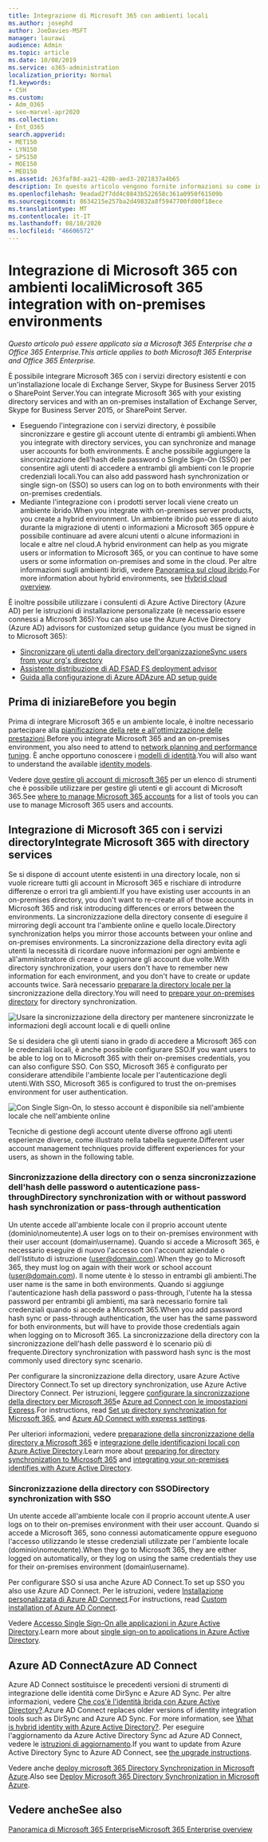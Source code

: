 ```yaml
---
title: Integrazione di Microsoft 365 con ambienti locali
ms.author: josephd
author: JoeDavies-MSFT
manager: laurawi
audience: Admin
ms.topic: article
ms.date: 10/08/2019
ms.service: o365-administration
localization_priority: Normal
f1.keywords:
- CSH
ms.custom:
- Adm_O365
- seo-marvel-apr2020
ms.collection:
- Ent_O365
search.appverid:
- MET150
- LYN150
- SPS150
- MOE150
- MED150
ms.assetid: 263faf8d-aa21-428b-aed3-2021837a4b65
description: In questo articolo vengono fornite informazioni su come integrare Microsoft 365 con i servizi directory esistenti e gli ambienti locali.
ms.openlocfilehash: 9eadad2f7dd4c0843b522658c361a0950f61509b
ms.sourcegitcommit: 8634215e257ba2d49832a8f5947700fd00f18ece
ms.translationtype: MT
ms.contentlocale: it-IT
ms.lasthandoff: 08/10/2020
ms.locfileid: "46606572"
---
```

# <a name="microsoft-365-integration-with-on-premises-environments"></a><span data-ttu-id="05c6b-103">Integrazione di Microsoft 365 con ambienti locali</span><span class="sxs-lookup"><span data-stu-id="05c6b-103">Microsoft 365 integration with on-premises environments</span></span>

<span data-ttu-id="05c6b-104">*Questo articolo può essere applicato sia a Microsoft 365 Enterprise che a Office 365 Enterprise.*</span><span class="sxs-lookup"><span data-stu-id="05c6b-104">*This article applies to both Microsoft 365 Enterprise and Office 365 Enterprise.*</span></span>

<span data-ttu-id="05c6b-105">È possibile integrare Microsoft 365 con i servizi directory esistenti e con un'installazione locale di Exchange Server, Skype for Business Server 2015 o SharePoint Server.</span><span class="sxs-lookup"><span data-stu-id="05c6b-105">You can integrate Microsoft 365 with your existing directory services and with an on-premises installation of Exchange Server, Skype for Business Server 2015, or SharePoint Server.</span></span>
  
 - <span data-ttu-id="05c6b-106">Eseguendo l'integrazione con i servizi directory, è possibile sincronizzare e gestire gli account utente di entrambi gli ambienti.</span><span class="sxs-lookup"><span data-stu-id="05c6b-106">When you integrate with directory services, you can synchronize and manage user accounts for both environments.</span></span> <span data-ttu-id="05c6b-107">È anche possibile aggiungere la sincronizzazione dell'hash delle password o Single Sign-On (SSO) per consentire agli utenti di accedere a entrambi gli ambienti con le proprie credenziali locali.</span><span class="sxs-lookup"><span data-stu-id="05c6b-107">You can also add password hash synchronization or single sign-on (SSO) so users can log on to both environments with their on-premises credentials.</span></span>
 - <span data-ttu-id="05c6b-108">Mediante l'integrazione con i prodotti server locali viene creato un ambiente ibrido.</span><span class="sxs-lookup"><span data-stu-id="05c6b-108">When you integrate with on-premises server products, you create a hybrid environment.</span></span> <span data-ttu-id="05c6b-109">Un ambiente ibrido può essere di aiuto durante la migrazione di utenti o informazioni a Microsoft 365 oppure è possibile continuare ad avere alcuni utenti o alcune informazioni in locale e altre nel cloud.</span><span class="sxs-lookup"><span data-stu-id="05c6b-109">A hybrid environment can help as you migrate users or information to Microsoft 365, or you can continue to have some users or some information on-premises and some in the cloud.</span></span> <span data-ttu-id="05c6b-110">Per altre informazioni sugli ambienti ibridi, vedere [Panoramica sul cloud ibrido](https://docs.microsoft.com/Office365/Enterprise/hybrid-cloud-overview).</span><span class="sxs-lookup"><span data-stu-id="05c6b-110">For more information about hybrid environments, see [Hybrid cloud overview](https://docs.microsoft.com/Office365/Enterprise/hybrid-cloud-overview).</span></span>

<span data-ttu-id="05c6b-111">È inoltre possibile utilizzare i consulenti di Azure Active Directory (Azure AD) per le istruzioni di installazione personalizzate (è necessario essere connessi a Microsoft 365):</span><span class="sxs-lookup"><span data-stu-id="05c6b-111">You can also use the Azure Active Directory (Azure AD) advisors for customized setup guidance (you must be signed in to Microsoft 365):</span></span>

- [<span data-ttu-id="05c6b-112">Sincronizzare gli utenti dalla directory dell'organizzazione</span><span class="sxs-lookup"><span data-stu-id="05c6b-112">Sync users from your org's directory</span></span>](https://aka.ms/aadconnectpwsync)
- [<span data-ttu-id="05c6b-113">Assistente distribuzione di AD FS</span><span class="sxs-lookup"><span data-stu-id="05c6b-113">AD FS deployment advisor</span></span>](https://aka.ms/adfsguidance)
- [<span data-ttu-id="05c6b-114">Guida alla configurazione di Azure AD</span><span class="sxs-lookup"><span data-stu-id="05c6b-114">Azure AD setup guide</span></span>](https://aka.ms/aadpguidance)
   
## <a name="before-you-begin"></a><span data-ttu-id="05c6b-115">Prima di iniziare</span><span class="sxs-lookup"><span data-stu-id="05c6b-115">Before you begin</span></span>

<span data-ttu-id="05c6b-116">Prima di integrare Microsoft 365 e un ambiente locale, è inoltre necessario partecipare alla [pianificazione della rete e all'ottimizzazione delle prestazioni](network-planning-and-performance.md).</span><span class="sxs-lookup"><span data-stu-id="05c6b-116">Before you integrate Microsoft 365 and an on-premises environment, you also need to attend to [network planning and performance tuning](network-planning-and-performance.md).</span></span> <span data-ttu-id="05c6b-117">È anche opportuno conoscere i [modelli di identità](about-office-365-identity.md).</span><span class="sxs-lookup"><span data-stu-id="05c6b-117">You will also want to understand the available [identity models](about-office-365-identity.md).</span></span> 

<span data-ttu-id="05c6b-118">Vedere [dove gestire gli account di microsoft 365](manage-office-365-accounts.md) per un elenco di strumenti che è possibile utilizzare per gestire gli utenti e gli account di Microsoft 365.</span><span class="sxs-lookup"><span data-stu-id="05c6b-118">See [where to manage Microsoft 365 accounts](manage-office-365-accounts.md) for a list of tools you can use to manage Microsoft 365 users and accounts.</span></span> 
  
## <a name="integrate-microsoft-365-with-directory-services"></a><span data-ttu-id="05c6b-119">Integrazione di Microsoft 365 con i servizi directory</span><span class="sxs-lookup"><span data-stu-id="05c6b-119">Integrate Microsoft 365 with directory services</span></span>
<span data-ttu-id="05c6b-120">Se si dispone di account utente esistenti in una directory locale, non si vuole ricreare tutti gli account in Microsoft 365 e rischiare di introdurre differenze o errori tra gli ambienti.</span><span class="sxs-lookup"><span data-stu-id="05c6b-120">If you have existing user accounts in an on-premises directory, you don't want to re-create all of those accounts in Microsoft 365 and risk introducing differences or errors between the environments.</span></span> <span data-ttu-id="05c6b-121">La sincronizzazione della directory consente di eseguire il mirroring degli account tra l'ambiente online e quello locale.</span><span class="sxs-lookup"><span data-stu-id="05c6b-121">Directory synchronization helps you mirror those accounts between your online and on-premises environments.</span></span> <span data-ttu-id="05c6b-122">La sincronizzazione della directory evita agli utenti la necessità di ricordare nuove informazioni per ogni ambiente e all'amministratore di creare o aggiornare gli account due volte.</span><span class="sxs-lookup"><span data-stu-id="05c6b-122">With directory synchronization, your users don't have to remember new information for each environment, and you don't have to create or update accounts twice.</span></span> <span data-ttu-id="05c6b-123">Sarà necessario [preparare la directory locale per la](prepare-for-directory-synchronization.md) sincronizzazione della directory.</span><span class="sxs-lookup"><span data-stu-id="05c6b-123">You will need to [prepare your on-premises directory](prepare-for-directory-synchronization.md) for directory synchronization.</span></span>
  
![Usare la sincronizzazione della directory per mantenere sincronizzate le informazioni degli account locali e di quelli online](media/a64af0d0-9be6-46b1-8727-277e683abf5e.png)
  
<span data-ttu-id="05c6b-125">Se si desidera che gli utenti siano in grado di accedere a Microsoft 365 con le credenziali locali, è anche possibile configurare SSO.</span><span class="sxs-lookup"><span data-stu-id="05c6b-125">If you want users to be able to log on to Microsoft 365 with their on-premises credentials, you can also configure SSO.</span></span> <span data-ttu-id="05c6b-126">Con SSO, Microsoft 365 è configurato per considerare attendibile l'ambiente locale per l'autenticazione degli utenti.</span><span class="sxs-lookup"><span data-stu-id="05c6b-126">With SSO, Microsoft 365 is configured to trust the on-premises environment for user authentication.</span></span>
  
![Con Single Sign-On, lo stesso account è disponibile sia nell'ambiente locale che nell'ambiente online](media/d76235f2-8a53-405e-b8ef-dfa4cfc208b8.png)
  
<span data-ttu-id="05c6b-128">Tecniche di gestione degli account utente diverse offrono agli utenti esperienze diverse, come illustrato nella tabella seguente.</span><span class="sxs-lookup"><span data-stu-id="05c6b-128">Different user account management techniques provide different experiences for your users, as shown in the following table.</span></span>
 
### <a name="directory-synchronization-with-or-without-password-hash-synchronization-or-pass-through-authentication"></a><span data-ttu-id="05c6b-129">Sincronizzazione della directory con o senza sincronizzazione dell'hash delle password o autenticazione pass-through</span><span class="sxs-lookup"><span data-stu-id="05c6b-129">Directory synchronization with or without password hash synchronization or pass-through authentication</span></span>

<span data-ttu-id="05c6b-130">Un utente accede all'ambiente locale con il proprio account utente (dominio\nomeutente).</span><span class="sxs-lookup"><span data-stu-id="05c6b-130">A user logs on to their on-premises environment with their user account (domain\username).</span></span> <span data-ttu-id="05c6b-131">Quando si accede a Microsoft 365, è necessario eseguire di nuovo l'accesso con l'account aziendale o dell'Istituto di istruzione (user@domain.com).</span><span class="sxs-lookup"><span data-stu-id="05c6b-131">When they go to Microsoft 365, they must log on again with their work or school account (user@domain.com).</span></span> <span data-ttu-id="05c6b-132">Il nome utente è lo stesso in entrambi gli ambienti.</span><span class="sxs-lookup"><span data-stu-id="05c6b-132">The user name is the same in both environments.</span></span> <span data-ttu-id="05c6b-133">Quando si aggiunge l'autenticazione hash della password o pass-through, l'utente ha la stessa password per entrambi gli ambienti, ma sarà necessario fornire tali credenziali quando si accede a Microsoft 365.</span><span class="sxs-lookup"><span data-stu-id="05c6b-133">When you add password hash sync or pass-through authentication, the user has the same password for both environments, but will have to provide those credentials again when logging on to Microsoft 365.</span></span> <span data-ttu-id="05c6b-134">La sincronizzazione della directory con la sincronizzazione dell'hash delle password è lo scenario più di frequente.</span><span class="sxs-lookup"><span data-stu-id="05c6b-134">Directory synchronization with password hash sync is the most commonly used directory sync scenario.</span></span>

<span data-ttu-id="05c6b-135">Per configurare la sincronizzazione della directory, usare Azure Active Directory Connect.</span><span class="sxs-lookup"><span data-stu-id="05c6b-135">To set up directory synchronization, use Azure Active Directory Connect.</span></span> <span data-ttu-id="05c6b-136">Per istruzioni, leggere [configurare la sincronizzazione della directory per Microsoft 365](set-up-directory-synchronization.md)e [Azure ad Connect con le impostazioni Express](https://go.microsoft.com/fwlink/p/?LinkId=698537).</span><span class="sxs-lookup"><span data-stu-id="05c6b-136">For instructions, read [Set up directory synchronization for Microsoft 365](set-up-directory-synchronization.md), and [Azure AD Connect with express settings](https://go.microsoft.com/fwlink/p/?LinkId=698537).</span></span>

<span data-ttu-id="05c6b-137">Per ulteriori informazioni, vedere [preparazione della sincronizzazione della directory a Microsoft 365](prepare-for-directory-synchronization.md) e [integrazione delle identificazioni locali con Azure Active Directory](https://go.microsoft.com/fwlink/?LinkId=518101).</span><span class="sxs-lookup"><span data-stu-id="05c6b-137">Learn more about [preparing for directory synchronization to Microsoft 365](prepare-for-directory-synchronization.md) and [integrating your on-premises identifies with Azure Active Directory](https://go.microsoft.com/fwlink/?LinkId=518101).</span></span>

### <a name="directory-synchronization-with-sso"></a><span data-ttu-id="05c6b-138">Sincronizzazione della directory con SSO</span><span class="sxs-lookup"><span data-stu-id="05c6b-138">Directory synchronization with SSO</span></span>

<span data-ttu-id="05c6b-139">Un utente accede all'ambiente locale con il proprio account utente.</span><span class="sxs-lookup"><span data-stu-id="05c6b-139">A user logs on to their on-premises environment with their user account.</span></span> <span data-ttu-id="05c6b-140">Quando si accede a Microsoft 365, sono connessi automaticamente oppure eseguono l'accesso utilizzando le stesse credenziali utilizzate per l'ambiente locale (dominio\nomeutente).</span><span class="sxs-lookup"><span data-stu-id="05c6b-140">When they go to Microsoft 365, they are either logged on automatically, or they log on using the same credentials they use for their on-premises environment (domain\username).</span></span>

<span data-ttu-id="05c6b-141">Per configurare SSO si usa anche Azure AD Connect.</span><span class="sxs-lookup"><span data-stu-id="05c6b-141">To set up SSO you also use Azure AD Connect.</span></span> <span data-ttu-id="05c6b-142">Per le istruzioni, vedere [Installazione personalizzata di Azure AD Connect](https://go.microsoft.com/fwlink/p/?LinkID=698430).</span><span class="sxs-lookup"><span data-stu-id="05c6b-142">For instructions, read [Custom installation of Azure AD Connect](https://go.microsoft.com/fwlink/p/?LinkID=698430).</span></span>

<span data-ttu-id="05c6b-143">Vedere [Accesso Single Sign-On alle applicazioni in Azure Active Directory](https://go.microsoft.com/fwlink/p/?LinkId=698604).</span><span class="sxs-lookup"><span data-stu-id="05c6b-143">Learn more about [single sign-on to applications in Azure Active Directory](https://go.microsoft.com/fwlink/p/?LinkId=698604).</span></span>

## <a name="azure-ad-connect"></a><span data-ttu-id="05c6b-144">Azure AD Connect</span><span class="sxs-lookup"><span data-stu-id="05c6b-144">Azure AD Connect</span></span>

<span data-ttu-id="05c6b-145">Azure AD Connect sostituisce le precedenti versioni di strumenti di integrazione delle identità come DirSync e Azure AD Sync. Per altre informazioni, vedere [Che cos'è l'identità ibrida con Azure Active Directory?](https://go.microsoft.com/fwlink/p/?LinkId=527969).</span><span class="sxs-lookup"><span data-stu-id="05c6b-145">Azure AD Connect replaces older versions of identity integration tools such as DirSync and Azure AD Sync. For more information, see [What is hybrid identity with Azure Active Directory?](https://go.microsoft.com/fwlink/p/?LinkId=527969).</span></span> <span data-ttu-id="05c6b-146">Per eseguire l'aggiornamento da Azure Active Directory Sync ad Azure AD Connect, vedere le [istruzioni di aggiornamento](https://go.microsoft.com/fwlink/p/?LinkId=733240).</span><span class="sxs-lookup"><span data-stu-id="05c6b-146">If you want to update from Azure Active Directory Sync to Azure AD Connect, see [the upgrade instructions](https://go.microsoft.com/fwlink/p/?LinkId=733240).</span></span> 

<span data-ttu-id="05c6b-147">Vedere anche [deploy microsoft 365 Directory Synchronization in Microsoft Azure](https://go.microsoft.com/fwlink/?LinkId=517887).</span><span class="sxs-lookup"><span data-stu-id="05c6b-147">Also see [Deploy Microsoft 365 Directory Synchronization in Microsoft Azure](https://go.microsoft.com/fwlink/?LinkId=517887).</span></span>

## <a name="see-also"></a><span data-ttu-id="05c6b-148">Vedere anche</span><span class="sxs-lookup"><span data-stu-id="05c6b-148">See also</span></span>

[<span data-ttu-id="05c6b-149">Panoramica di Microsoft 365 Enterprise</span><span class="sxs-lookup"><span data-stu-id="05c6b-149">Microsoft 365 Enterprise overview</span></span>](https://docs.microsoft.com/microsoft-365/enterprise/microsoft-365-overview)
